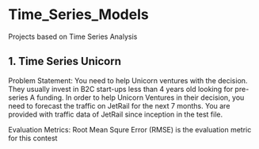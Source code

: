 # Time_Series_Models
Projects based on Time Series Analysis

## 1. Time Series Unicorn

Problem Statement: You need to help Unicorn ventures with the decision. They usually invest in B2C start-ups less than 4 years old looking for pre-series A funding. In order to help Unicorn Ventures in their decision, you need to forecast the traffic on JetRail for the next 7 months. You are provided with traffic data of JetRail since inception in the test file.

Evaluation Metrics: Root Mean Squre Error (RMSE) is the evaluation metric for this contest
